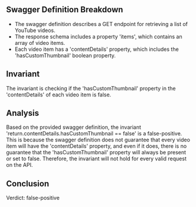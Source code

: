 ## Swagger Definition Breakdown
- The swagger definition describes a GET endpoint for retrieving a list of YouTube videos.
- The response schema includes a property 'items', which contains an array of video items.
- Each video item has a 'contentDetails' property, which includes the 'hasCustomThumbnail' boolean property.

## Invariant
The invariant is checking if the 'hasCustomThumbnail' property in the 'contentDetails' of each video item is false.

## Analysis
Based on the provided swagger definition, the invariant 'return.contentDetails.hasCustomThumbnail == false' is a false-positive. This is because the swagger definition does not guarantee that every video item will have the 'contentDetails' property, and even if it does, there is no guarantee that the 'hasCustomThumbnail' property will always be present or set to false. Therefore, the invariant will not hold for every valid request on the API.

## Conclusion
Verdict: false-positive

